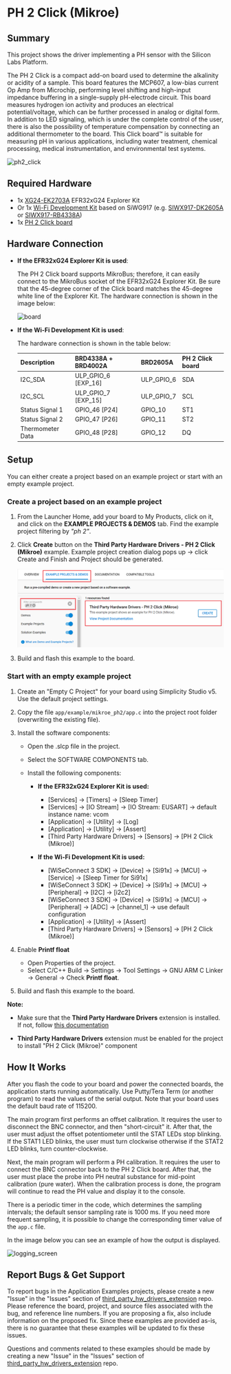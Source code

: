 # PH 2 Click (Mikroe) #

## Summary ##

This project shows the driver implementing a PH sensor with the Silicon Labs Platform.

The PH 2 Click is a compact add-on board used to determine the alkalinity or acidity of a sample. This board features the MCP607, a low-bias current Op Amp from Microchip, performing level shifting and high-input impedance buffering in a single-supply pH-electrode circuit. This board measures hydrogen ion activity and produces an electrical potential/voltage, which can be further processed in analog or digital form. In addition to LED signaling, which is under the complete control of the user, there is also the possibility of temperature compensation by connecting an additional thermometer to the board. This Click board™ is suitable for measuring pH in various applications, including water treatment, chemical processing, medical instrumentation, and environmental test systems.

![ph2_click](image/ph2_click.png)

## Required Hardware ##

- 1x [XG24-EK2703A](https://www.silabs.com/development-tools/wireless/efr32xg24-explorer-kit) EFR32xG24 Explorer Kit
- Or 1x [Wi-Fi Development Kit](https://www.silabs.com/development-tools/wireless/wi-fi) based on SiWG917 (e.g. [SIWX917-DK2605A](https://www.silabs.com/development-tools/wireless/wi-fi/siwx917-dk2605a-wifi-6-bluetooth-le-soc-dev-kit) or [SIWX917-RB4338A](https://www.silabs.com/development-tools/wireless/wi-fi/siwx917-rb4338a-wifi-6-bluetooth-le-soc-radio-board))
- 1x [PH 2 Click board](https://www.mikroe.com/ph-2-click?srsltid=AfmBOopFxaAypm1QlxPr7ruNB82Cmh6q9HFOFmqI4PDr2ZD2F683cKg3)

## Hardware Connection ##

- **If the EFR32xG24 Explorer Kit is used**:

  The PH 2 Click board supports MikroBus; therefore, it can easily connect to the MikroBus socket of the EFR32xG24 Explorer Kit. Be sure that the 45-degree corner of the Click board matches the 45-degree white line of the Explorer Kit. The hardware connection is shown in the image below:

  ![board](image/hardware_connection.png)

- **If the Wi-Fi Development Kit is used**:

  The hardware connection is shown in the table below:

  | Description  | BRD4338A + BRD4002A | BRD2605A     | PH 2 Click board   |
  | -------------| ------------- | ------------------ | ------------------ |
  | I2C_SDA      | ULP_GPIO_6 [EXP_16]  | ULP_GPIO_6  | SDA                |
  | I2C_SCL      | ULP_GPIO_7 [EXP_15]  | ULP_GPIO_7  | SCL                |
  | Status Signal 1  | GPIO_46 [P24]   | GPIO_10        | ST1                |
  | Status Signal 2  | GPIO_47 [P26]   | GPIO_11        | ST2                |
  | Thermometer Data | GPIO_48 [P28]   | GPIO_12        | DQ                 |

## Setup ##

You can either create a project based on an example project or start with an empty example project.

### Create a project based on an example project ###

1. From the Launcher Home, add your board to My Products, click on it, and click on the **EXAMPLE PROJECTS & DEMOS** tab. Find the example project filtering by *"ph 2"*.

2. Click **Create** button on the **Third Party Hardware Drivers - PH 2 Click (Mikroe)** example. Example project creation dialog pops up -> click Create and Finish and Project should be generated.

   ![Create_example](image/create_example.png)

3. Build and flash this example to the board.

### Start with an empty example project ###

1. Create an "Empty C Project" for your board using Simplicity Studio v5. Use the default project settings.

2. Copy the file `app/example/mikroe_ph2/app.c` into the project root folder (overwriting the existing file).

3. Install the software components:

    - Open the .slcp file in the project.

    - Select the SOFTWARE COMPONENTS tab.

    - Install the following components:

        - **If the EFR32xG24 Explorer Kit is used:**
          - [Services] → [Timers] → [Sleep Timer]
          - [Services] → [IO Stream] → [IO Stream: EUSART] → default instance name: vcom
          - [Application] → [Utility] → [Log]
          - [Application] → [Utility] → [Assert]
          - [Third Party Hardware Drivers] → [Sensors] → [PH 2 Click (Mikroe)]

        - **If the Wi-Fi Development Kit is used:**
          - [WiSeConnect 3 SDK] → [Device] → [Si91x] → [MCU] → [Service] → [Sleep Timer for Si91x]
          - [WiSeConnect 3 SDK] → [Device] → [Si91x] → [MCU] → [Peripheral] → [I2C] → [i2c2]
          - [WiSeConnect 3 SDK] → [Device] → [Si91x] → [MCU] → [Peripheral] → [ADC] → [channel_1] → use default configuration
          - [Application] → [Utility] → [Assert]
          - [Third Party Hardware Drivers] → [Sensors] → [PH 2 Click (Mikroe)]

4. Enable **Printf float**

   - Open Properties of the project.
   - Select C/C++ Build → Settings → Tool Settings → GNU ARM C Linker → General → Check **Printf float**.

5. Build and flash this example to the board.

**Note:**

- Make sure that the **Third Party Hardware Drivers** extension is installed. If not, follow [this documentation](https://github.com/SiliconLabs/third_party_hw_drivers_extension/blob/master/README.md#how-to-add-to-simplicity-studio-ide)

- **Third Party Hardware Drivers** extension must be enabled for the project to install "PH 2 Click (Mikroe)" component

## How It Works ##

After you flash the code to your board and power the connected boards, the application starts running automatically. Use Putty/Tera Term (or another program) to read the values of the serial output. Note that your board uses the default baud rate of 115200.

The main program first performs an offset calibration. It requires the user to disconnect the BNC connector, and then "short-circuit" it. After that, the user must adjust the offset potentiometer until the  STAT LEDs stop blinking. If the STAT1 LED blinks, the user must turn clockwise otherwise if the STAT2 LED blinks, turn counter-clockwise.

Next, the main program will perform a PH calibration. It requires the user to connect the BNC connector back to the PH 2 Click board. After that, the user must place the probe into PH neutral substance for mid-point calibration (pure water). When the calibration process is done, the program will continue to read the PH value and display it to the console.

There is a periodic timer in the code, which determines the sampling intervals; the default sensor sampling rate is 1000 ms. If you need more frequent sampling, it is possible to change the corresponding timer value of the `app.c` file.

In the image below you can see an example of how the output is displayed.

![logging_screen](image/log.png)

## Report Bugs & Get Support ##

To report bugs in the Application Examples projects, please create a new "Issue" in the "Issues" section of [third_party_hw_drivers_extension](https://github.com/SiliconLabs/third_party_hw_drivers_extension) repo. Please reference the board, project, and source files associated with the bug, and reference line numbers. If you are proposing a fix, also include information on the proposed fix. Since these examples are provided as-is, there is no guarantee that these examples will be updated to fix these issues.

Questions and comments related to these examples should be made by creating a new "Issue" in the "Issues" section of [third_party_hw_drivers_extension](https://github.com/SiliconLabs/third_party_hw_drivers_extension) repo.
